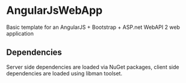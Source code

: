 # AngularJsWebApp
Basic template for an AngularJS + Bootstrap + ASP.net WebAPI 2 web application

## Dependencies
Server side dependencies are loaded via NuGet packages, 
client side dependencies are loaded using libman toolset.